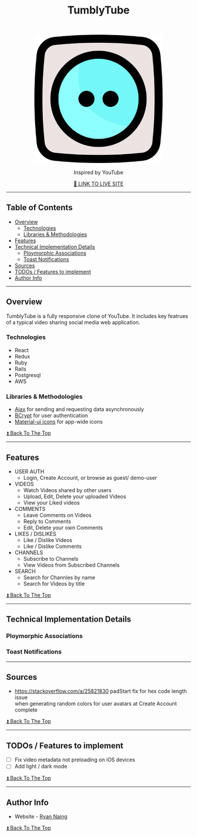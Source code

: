 <!-- markdownlint-disable-file MD033 -->

<h1 align="center"> TumblyTube </h1> <br>
<p align="center">
    <a href="https://tumblytube.herokuapp.com/">
        <img alt="TumblyTube" title="TumblyTube" src="app/assets/images/logo.svg" width="350">
    </a>
</p>

<p align="center" > Inspired by YouTube </p>
<p align="center" > <a href="https://tumblytube.herokuapp.com/">🚀 LINK TO LIVE SITE </a></p>

---

## Table of Contents

- [Overview](#overview)
  - [Technologies](#technologies)
  - [Libraries & Methodologies](#libraries--methodologies)
- [Features](#features)
- [Technical Implementation Details](#technical-implementation-details)
  - [Ploymorphic Associations](#ploymorphic-associations)
  - [Toast Notifications](#toast-notifications)
- [Sources](#sources)
- [TODOs / Features to implement](#todos--features-to-implement)
- [Author Info](#author-info)

---

## Overview

TumblyTube is a fully responsive clone of YouTube.
It includes key featrues of a typical video sharing social media web application.

### Technologies

- React
- Redux
- Ruby
- Rails
- Postgresql
- AWS

### Libraries & Methodologies

- [Ajax](https://api.jquery.com/jQuery.ajax/) for sending and requesting data asynchronously
- [BCrypt](https://github.com/bcrypt-ruby/bcrypt-ruby) for user authentication
- [Material-ui icons](https://github.com/mui-org/material-ui/blob/master/docs/src/pages/components/material-icons/material-icons.md) for app-wide icons

[⏫ Back To The Top](#table-of-contents)

---

## Features

- USER AUTH
  - Login, Create Account, or browse as guest/ demo-user
- VIDEOS
  - Watch Videos shared by other users
  - Upload, Edit, Delete your uploaded Videos
  - View your Liked videos
- COMMENTS
  - Leave Comments on Videos
  - Reply to Comments
  - Edit, Delete your own Comments
- LIKES / DISLIKES
  - Like / Dislike Videos
  - Like / Dislike Comments
- CHANNELS
  - Subscribe to Channels
  - View Videos from Subscribed Channels
- SEARCH
  - Search for Channles by name
  - Search for Videos by title

[⏫ Back To The Top](#table-of-contents)

---

## Technical Implementation Details

### Ploymorphic Associations

### Toast Notifications

---

## Sources

- https://stackoverflow.com/a/25821830
  padStart fix for hex code length issue <br>
  when generating random colors for user avatars at Create Account complete

[⏫ Back To The Top](#table-of-contents)

---

## TODOs / Features to implement

- [ ] Fix video metadata not preloading on iOS devices
- [ ] Add light / dark mode

[⏫ Back To The Top](#table-of-contents)

---

## Author Info

- Website - [Ryan Naing]()

[⏫ Back To The Top](#table-of-contents)
